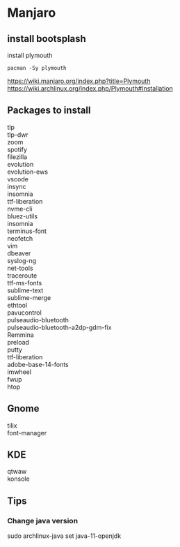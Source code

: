 # Manjaro

## install bootsplash 

install plymouth 

```
pacman -Sy plymouth
```

https://wiki.manjaro.org/index.php?title=Plymouth  
https://wiki.archlinux.org/index.php/Plymouth#Installation  


## Packages to install

tlp  
tlp-dwr  
zoom  
spotify  
filezilla  
evolution  
evolution-ews  
vscode  
insync  
insomnia  
ttf-liberation  
nvme-cli  
bluez-utils  
insomnia  
terminus-font  
neofetch  
vim  
dbeaver  
syslog-ng  
net-tools  
traceroute  
ttf-ms-fonts  
sublime-text  
sublime-merge  
ethtool  
pavucontrol  
pulseaudio-bluetooth  
pulseaudio-bluetooth-a2dp-gdm-fix  
Remmina  
preload  
putty  
ttf-liberation  
adobe-base-14-fonts  
imwheel  
fwup  
htop  


## Gnome
tilix  
font-manager


## KDE
qtwaw  
konsole  



## Tips

### Change java version  

sudo archlinux-java set java-11-openjdk  